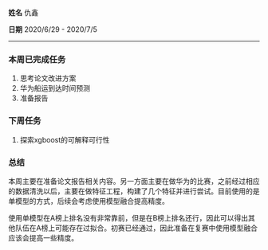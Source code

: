 **姓名** 仇鑫

**日期** 2020/6/29 - 2020/7/5

------

### 本周已完成任务

1. 思考论文改进方案
4. 华为船运到达时间预测
4. 准备报告

### 下周任务

1. 探索xgboost的可解释可行性

### 总结

本周主要在准备论文报告相关内容。另一方面主要在做华为的比赛，之前经过相应的数据清洗以后，主要在做特征工程，构建了几个特征并进行尝试。目前使用的是单模型的方式，后续会考虑使用模型融合提高精度。

使用单模型在A榜上排名没有非常靠前，但是在B榜上排名还行，因此可以得出其他队伍在A榜上可能存在过拟合。初赛已经通过，因此准备在复赛中使用模型融合应该会提高一些精度。

